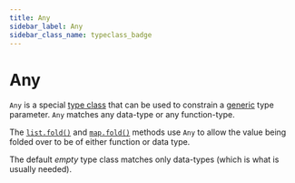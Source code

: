 ```yaml
---
title: Any
sidebar_label: Any
sidebar_class_name: typeclass_badge
---
```

# <span className="typeclass_badge">Any</span>

`Any` is a special [type class](https://en.wikipedia.org/wiki/Type_class) that can be used to constrain a [generic](../generics) type parameter. `Any` matches any data-type or any function-type. 

The [`list.fold()`](./list.md#fold) and [`map.fold()`](./map.md#fold) methods use `Any` to allow the value being folded over to be of either function or data type.

The default *empty* type class matches only data-types (which is what is usually needed).